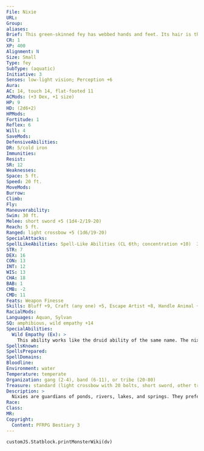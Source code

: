 ```yaml
---
File: Nixie
URL: 
Group: 
aliases: 
Brief: This green-skinned fey has webbed hands and feet. Its hair is the color of seaweed, and is decorated with shells.
CR: 1
XP: 400
Alignment: N
Size: Small
Type: fey
SubType: (aquatic)
Initiative: 3
Senses: low-light vision; Perception +6
Aura: 
AC: 14, touch 14, flat-footed 11
ACMods: (+3 Dex, +1 size)
HP: 9
HD: (2d6+2)
HPMods: 
Fortitude: 1
Reflex: 6
Will: 4
SaveMods: 
DefensiveAbilities: 
DR: 5/cold iron
Immunities: 
Resist: 
SR: 12
Weaknesses: 
Space: 5 ft.
Speed: 20 ft.
MoveMods: 
Burrow: 
Climb: 
Fly: 
Maneuverability: 
Swim: 30 ft.
Melee: short sword +5 (1d4-2/19-20)
Reach: 5 ft.
Ranged: light crossbow +5 (1d6/19-20)
SpecialAttacks: 
SpellLikeAbilities: Spell-Like Abilities (CL 6th; concentration +10)  3/day-charm person (DC 15)  1/day-water breathing (CL 12th)
STR: 7
DEX: 16
CON: 13
INT: 12
WIS: 13
CHA: 18
BAB: 1
CMB: -2
CMD: 11
Feats: Weapon Finesse
Skills: Bluff +9, Craft (any one) +5, Escape Artist +8, Handle Animal +6, Perception +6, Perform (sing) +8, Sense Motive +5, Stealth +12, Swim +10
RacialMods: 
Languages: Aquan, Sylvan
SQ: amphibious, wild empathy +14
SpecialAbilities:
  Wild Empathy (Ex): >
    This ability works like the druid ability of the same name. The nixie's total includes a +8 racial bonus on wild empathy checks.
SpellsKnown: 
SpellsPrepared: 
SpellDomains: 
Bloodline: 
Environment: water
Temperature: temperate
Organization: gang (2-4), band (6-11), or tribe (20-80)
Treasure: standard (light crossbow with 20 bolts, short sword, other treasure)
Description: >
  Nixies are guardians of ponds, rivers, lakes, and springs. They prefer dwelling in idyllic places, which they protect from the depredations of predators and careless humanoids. While this often involves confusing enemies and driving foes away, nixies are not afraid of spilling blood to protect their homes-though they prefer not to resort to such means unless completely necessary. Nixies are 4 feet tall and rarely weigh more than 45 pounds.  Nixies avoid combat if possible, using charm person to lead humanoids away from their lairs. They sometimes use this ability  to enslave people to act as protectors or help with a task that is simply too big for them to deal with. They cast water breathing on charmed creatures helping with tasks below the surface. Nixies are reclusive and prefer to keep their presence hidden. They make lairs underwater, forming small communities if their numbers are great enough. Legends speak of a secret nixie kingdom at the bottom of a great lake, but no one has yet confirmed its location.  BOG NIXIES  In some lands, nixies are evil creatures who lead folk to drown in their waters, either by captivating their targets with song or by assuming the form of an animal or humanoid and tricking a hunter or explorer into dangerous waters. These evil nixies prefer dwelling in festering swamps or blighted fens, and are typically known as bog nixies. The fact that a bog nixie can grant minor wishes, ironically, only increases their opportunities for evil, as brave or foolish explorers deliberately seek them out.  A bog nixie is a neutral evil nixie with the advanced creature template who has the following additional powers. A bog nixie's CR is +2 higher than a normal nixie's.  Captivating Song (Su): This works like the harpy ability of the same name. The save DC is Charisma-based.  Change Shape (Su): This works as polymorph, and allows the bog nixie to assume the form of any Small or Medium aquatic animal or humanoid.  Minor Wish (Sp): Once per day, a bog nixie can create a magical effect in exchange for a gift or service from a humanoid. The power of this "wish" is no greater than what can be done with a 3rd-level spell.
Race: 
Class: 
MR: 
Copyright:
  Content: PFRPG Bestiary 3
---
```

```dataviewjs
customJS.Statblock.printMonsterWiki(dv)
```

